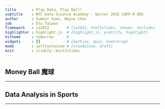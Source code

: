 ```yaml
---
title       : Play Data, Play Ball!
subtitle    : NYC Data Science Academy - Winter 2015 CORP-R 002
author      : Summit Suen, Wayne Chen
job         : Etu Taiwan
framework   : io2012        # {io2012, html5slides, shower, dzslides, ...}
highlighter : highlight.js  # {highlight.js, prettify, highlight}
hitheme     : tomorrow      # 
widgets     : []            # {mathjax, quiz, bootstrap}
mode        : selfcontained # {standalone, draft}
knit        : slidify::knit2slides
--- 
```

## Money Ball 魔球


--- 
## Data Analysis in Sports


---
## 
